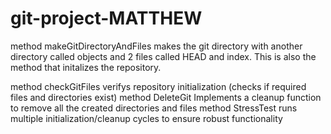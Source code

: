 # git-project-MATTHEW

method makeGitDirectoryAndFiles makes the git directory with another directory called objects and 2 files called HEAD and index. This is also the method that initalizes the repository. 


method checkGitFiles verifys repository initialization (checks if required files and directories exist)
method DeleteGit Implements a cleanup function to remove all the created directories and files
method StressTest runs multiple initialization/cleanup cycles to ensure robust functionality